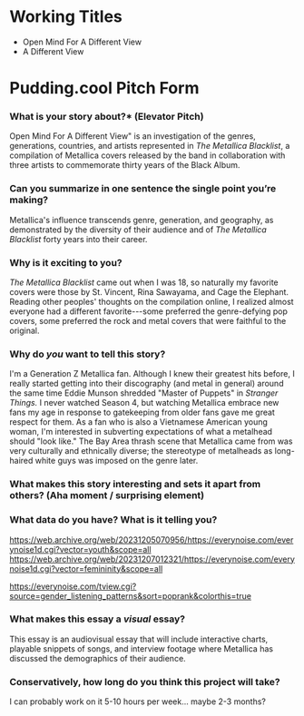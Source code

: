 # Working Titles
- Open Mind For A Different View
- A Different View
# Pudding.cool Pitch Form
### **What is your story about?*** (Elevator Pitch)
Open Mind For A Different View" is an investigation of the genres, generations, countries, and artists represented in *The Metallica Blacklist*, a compilation of Metallica covers released by the band in collaboration with three artists to commemorate thirty years of the Black Album. 
### Can you summarize in one sentence the single point you’re making?
Metallica's influence transcends genre, generation, and geography, as demonstrated by the diversity of their audience and of *The Metallica Blacklist* forty years into their career.
### Why is it exciting to you?
*The Metallica Blacklist* came out when I was 18, so naturally my favorite covers were those by St. Vincent, Rina Sawayama, and Cage the Elephant. Reading other peoples' thoughts on the compilation online, I realized almost everyone had a different favorite---some preferred the genre-defying pop covers, some preferred the rock and metal covers that were faithful to the original. 

### Why do _you_ want to tell this story? 
I'm a Generation Z Metallica fan. Although I knew their greatest hits before, I really started getting into their discography (and metal in general) around the same time Eddie Munson shredded "Master of Puppets" in *Stranger Things.* I never watched Season 4, but watching Metallica embrace new fans my age in response to gatekeeping from older fans gave me great respect for them. As a fan who is also a Vietnamese American young woman, I'm interested in subverting expectations of what a metalhead should "look like." The Bay Area thrash scene that Metallica came from was very culturally and ethnically diverse; the stereotype of metalheads as long-haired white guys was imposed on the genre later.

### **What makes this story interesting and sets it apart from others?** (Aha moment / surprising element)


### **What data do you have? What is it telling you?**

https://web.archive.org/web/20231205070956/https://everynoise.com/everynoise1d.cgi?vector=youth&scope=all
https://web.archive.org/web/20231207012321/https://everynoise.com/everynoise1d.cgi?vector=femininity&scope=all 


https://everynoise.com/tview.cgi?source=gender_listening_patterns&sort=poprank&colorthis=true 

### What makes this essay a **_visual_** essay?
This essay is an audiovisual essay that will include interactive charts, playable snippets of songs, and interview footage where Metallica has discussed the demographics of their audience.
### Conservatively, how long do you think this project will take?  
I can probably work on it 5-10 hours per week... maybe 2-3 months?